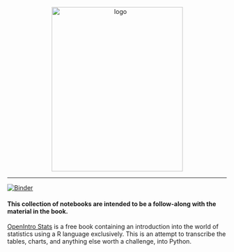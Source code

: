 <p align="center">
    <img src="https://s3.amazonaws.com/titlepages.leanpub.com/openintro-statistics/large?1437712986" alt="logo" width="301" height="378"/>
</p>

---


[![Binder](https://mybinder.org/badge_logo.svg)](https://mybinder.org/v2/gh/ukrainian-serge/open_intro_statistics/master)
<h4>This collection of notebooks are intended to be a follow-along with the material in the book.</h4>

<p><a href="https://www.openintro.org/download.php?file=os0&referrer=/stat/textbook.php">OpenIntro Stats</a> is a free book containing an introduction into the world of statistics using a R language exclusively. This is an attempt to transcribe the tables, charts, and anything else worth a challenge, into Python. </p>